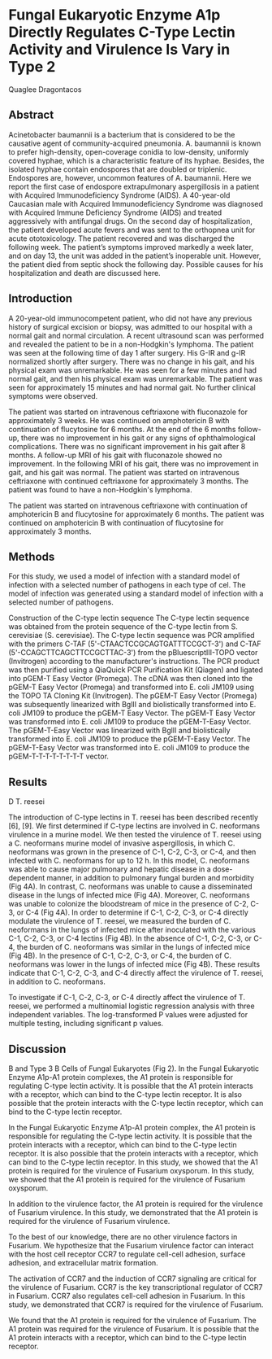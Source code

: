 # Fungal Eukaryotic Enzyme A1p Directly Regulates C-Type Lectin Activity and Virulence Is Vary in Type 2
Quaglee Dragontacos


## Abstract
Acinetobacter baumannii is a bacterium that is considered to be the causative agent of community-acquired pneumonia. A. baumannii is known to prefer high-density, open-coverage conidia to low-density, uniformly covered hyphae, which is a characteristic feature of its hyphae. Besides, the isolated hyphae contain endospores that are doubled or triplenic. Endospores are, however, uncommon features of A. baumannii. Here we report the first case of endospore extrapulmonary aspergillosis in a patient with Acquired Immunodeficiency Syndrome (AIDS). A 40-year-old Caucasian male with Acquired Immunodeficiency Syndrome was diagnosed with Acquired Immune Deficiency Syndrome (AIDS) and treated aggressively with antifungal drugs. On the second day of hospitalization, the patient developed acute fevers and was sent to the orthopnea unit for acute ototoxicology. The patient recovered and was discharged the following week. The patient’s symptoms improved markedly a week later, and on day 13, the unit was added in the patient’s inoperable unit. However, the patient died from septic shock the following day. Possible causes for his hospitalization and death are discussed here.


## Introduction
A 20-year-old immunocompetent patient, who did not have any previous history of surgical excision or biopsy, was admitted to our hospital with a normal gait and normal circulation. A recent ultrasound scan was performed and revealed the patient to be in a non-Hodgkin's lymphoma. The patient was seen at the following time of day 1 after surgery. His G-IR and g-IR normalized shortly after surgery. There was no change in his gait, and his physical exam was unremarkable. He was seen for a few minutes and had normal gait, and then his physical exam was unremarkable. The patient was seen for approximately 15 minutes and had normal gait. No further clinical symptoms were observed.

The patient was started on intravenous ceftriaxone with fluconazole for approximately 3 weeks. He was continued on amphotericin B with continuation of flucytosine for 6 months. At the end of the 6 months follow-up, there was no improvement in his gait or any signs of ophthalmological complications. There was no significant improvement in his gait after 8 months. A follow-up MRI of his gait with fluconazole showed no improvement. In the following MRI of his gait, there was no improvement in gait, and his gait was normal. The patient was started on intravenous ceftriaxone with continued ceftriaxone for approximately 3 months. The patient was found to have a non-Hodgkin's lymphoma.

The patient was started on intravenous ceftriaxone with continuation of amphotericin B and flucytosine for approximately 6 months. The patient was continued on amphotericin B with continuation of flucytosine for approximately 3 months.


## Methods
For this study, we used a model of infection with a standard model of infection with a selected number of pathogens in each type of cel. The model of infection was generated using a standard model of infection with a selected number of pathogens.

Construction of the C-type lectin sequence
The C-type lectin sequence was obtained from the protein sequence of the C-type lectin from S. cerevisiae (S. cerevisiae). The C-type lectin sequence was PCR amplified with the primers C-TAF (5'-CTAACTCCGCAGTGATTTCCGCT-3') and C-TAF (5'-CCAGCTTCAGCTTCCGCTTAC-3') from the pBluescriptIII-TOPO vector (Invitrogen) according to the manufacturer's instructions. The PCR product was then purified using a QiaQuick PCR Purification Kit (Qiagen) and ligated into pGEM-T Easy Vector (Promega). The cDNA was then cloned into the pGEM-T Easy Vector (Promega) and transformed into E. coli JM109 using the TOPO TA Cloning Kit (Invitrogen). The pGEM-T Easy Vector (Promega) was subsequently linearized with BglII and biolistically transformed into E. coli JM109 to produce the pGEM-T Easy Vector. The pGEM-T Easy Vector was transformed into E. coli JM109 to produce the pGEM-T-Easy Vector. The pGEM-T-Easy Vector was linearized with BglII and biolistically transformed into E. coli JM109 to produce the pGEM-T-Easy Vector. The pGEM-T-Easy Vector was transformed into E. coli JM109 to produce the pGEM-T-T-T-T-T-T-T-T vector.


## Results
D T. reesei

The introduction of C-type lectins in T. reesei has been described recently [6], [9]. We first determined if C-type lectins are involved in C. neoformans virulence in a murine model. We then tested the virulence of T. reesei using a C. neoformans murine model of invasive aspergillosis, in which C. neoformans was grown in the presence of C-1, C-2, C-3, or C-4, and then infected with C. neoformans for up to 12 h. In this model, C. neoformans was able to cause major pulmonary and hepatic disease in a dose-dependent manner, in addition to pulmonary fungal burden and morbidity (Fig 4A). In contrast, C. neoformans was unable to cause a disseminated disease in the lungs of infected mice (Fig 4A). Moreover, C. neoformans was unable to colonize the bloodstream of mice in the presence of C-2, C-3, or C-4 (Fig 4A). In order to determine if C-1, C-2, C-3, or C-4 directly modulate the virulence of T. reesei, we measured the burden of C. neoformans in the lungs of infected mice after inoculated with the various C-1, C-2, C-3, or C-4 lectins (Fig 4B). In the absence of C-1, C-2, C-3, or C-4, the burden of C. neoformans was similar in the lungs of infected mice (Fig 4B). In the presence of C-1, C-2, C-3, or C-4, the burden of C. neoformans was lower in the lungs of infected mice (Fig 4B). These results indicate that C-1, C-2, C-3, and C-4 directly affect the virulence of T. reesei, in addition to C. neoformans.

To investigate if C-1, C-2, C-3, or C-4 directly affect the virulence of T. reesei, we performed a multinomial logistic regression analysis with three independent variables. The log-transformed P values were adjusted for multiple testing, including significant p values.


## Discussion
B and Type 3 B Cells of Fungal Eukaryotes (Fig 2). In the Fungal Eukaryotic Enzyme A1p-A1 protein complexes, the A1 protein is responsible for regulating C-type lectin activity. It is possible that the A1 protein interacts with a receptor, which can bind to the C-type lectin receptor. It is also possible that the protein interacts with the C-type lectin receptor, which can bind to the C-type lectin receptor.

In the Fungal Eukaryotic Enzyme A1p-A1 protein complex, the A1 protein is responsible for regulating the C-type lectin activity. It is possible that the protein interacts with a receptor, which can bind to the C-type lectin receptor. It is also possible that the protein interacts with a receptor, which can bind to the C-type lectin receptor. In this study, we showed that the A1 protein is required for the virulence of Fusarium oxysporum. In this study, we showed that the A1 protein is required for the virulence of Fusarium oxysporum.

In addition to the virulence factor, the A1 protein is required for the virulence of Fusarium virulence. In this study, we demonstrated that the A1 protein is required for the virulence of Fusarium virulence.

To the best of our knowledge, there are no other virulence factors in Fusarium. We hypothesize that the Fusarium virulence factor can interact with the host cell receptor CCR7 to regulate cell-cell adhesion, surface adhesion, and extracellular matrix formation.

The activation of CCR7 and the induction of CCR7 signaling are critical for the virulence of Fusarium. CCR7 is the key transcriptional regulator of CCR7 in Fusarium. CCR7 also regulates cell-cell adhesion in Fusarium. In this study, we demonstrated that CCR7 is required for the virulence of Fusarium.

We found that the A1 protein is required for the virulence of Fusarium. The A1 protein was required for the virulence of Fusarium. It is possible that the A1 protein interacts with a receptor, which can bind to the C-type lectin receptor.
